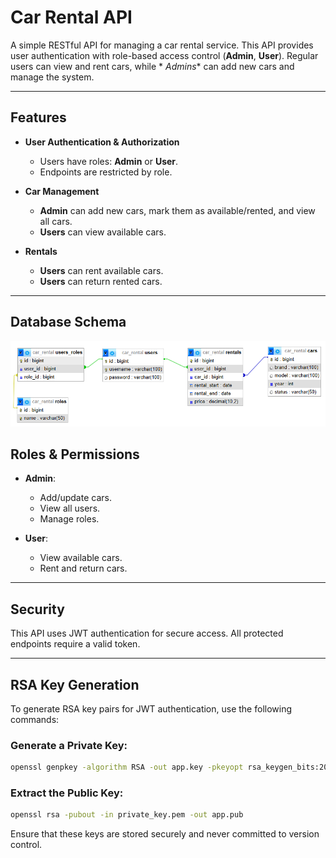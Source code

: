 # Car Rental API

A simple RESTful API for managing a car rental service. This API provides user authentication with
role-based access control (**Admin**, **User**). Regular users can view and rent cars, while *
*Admins** can add new cars and manage the system.

---

## Features

- **User Authentication & Authorization**
    - Users have roles: **Admin** or **User**.
    - Endpoints are restricted by role.

- **Car Management**
    - **Admin** can add new cars, mark them as available/rented, and view all cars.
    - **Users** can view available cars.

- **Rentals**
    - **Users** can rent available cars.
    - **Users** can return rented cars.

---

## Database Schema

![Database Schema](docs/database-diagram.png)

## Roles & Permissions

- **Admin**:
    - Add/update cars.
    - View all users.
    - Manage roles.

- **User**:
    - View available cars.
    - Rent and return cars.

---

## Security

This API uses JWT authentication for secure access. All protected endpoints require a valid token.

---

## RSA Key Generation

To generate RSA key pairs for JWT authentication, use the following commands:

### Generate a Private Key:

```sh
openssl genpkey -algorithm RSA -out app.key -pkeyopt rsa_keygen_bits:2048
```

### Extract the Public Key:

```sh
openssl rsa -pubout -in private_key.pem -out app.pub
```

Ensure that these keys are stored securely and never committed to version control.
